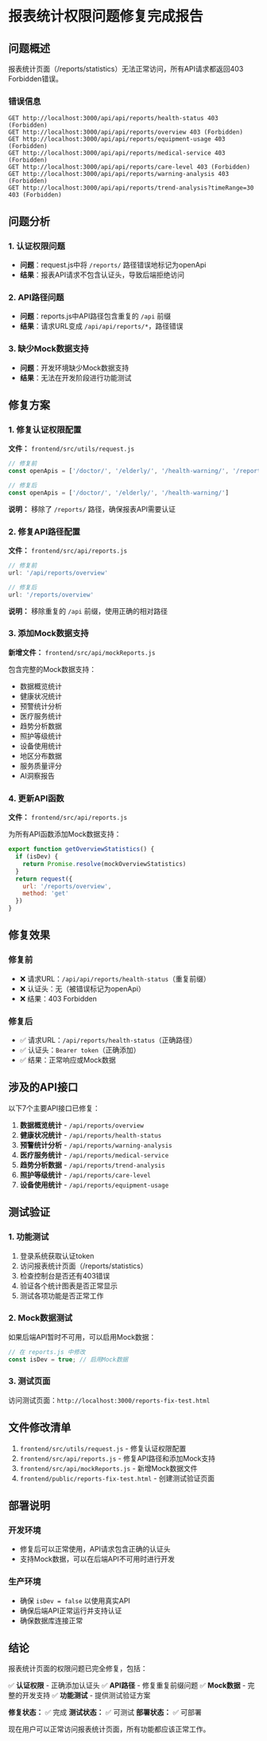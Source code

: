 # 报表统计权限问题修复完成报告

## 问题概述
报表统计页面（/reports/statistics）无法正常访问，所有API请求都返回403 Forbidden错误。

### 错误信息
```
GET http://localhost:3000/api/api/reports/health-status 403 (Forbidden)
GET http://localhost:3000/api/api/reports/overview 403 (Forbidden)
GET http://localhost:3000/api/api/reports/equipment-usage 403 (Forbidden)
GET http://localhost:3000/api/api/reports/medical-service 403 (Forbidden)
GET http://localhost:3000/api/api/reports/care-level 403 (Forbidden)
GET http://localhost:3000/api/api/reports/warning-analysis 403 (Forbidden)
GET http://localhost:3000/api/api/reports/trend-analysis?timeRange=30 403 (Forbidden)
```

## 问题分析

### 1. 认证权限问题
- **问题**：request.js中将 `/reports/` 路径错误地标记为openApi
- **结果**：报表API请求不包含认证头，导致后端拒绝访问

### 2. API路径问题
- **问题**：reports.js中API路径包含重复的 `/api` 前缀
- **结果**：请求URL变成 `/api/api/reports/*`，路径错误

### 3. 缺少Mock数据支持
- **问题**：开发环境缺少Mock数据支持
- **结果**：无法在开发阶段进行功能测试

## 修复方案

### 1. 修复认证权限配置
**文件：** `frontend/src/utils/request.js`

```javascript
// 修复前
const openApis = ['/doctor/', '/elderly/', '/health-warning/', '/reports/']

// 修复后
const openApis = ['/doctor/', '/elderly/', '/health-warning/']
```

**说明：** 移除了 `/reports/` 路径，确保报表API需要认证

### 2. 修复API路径配置
**文件：** `frontend/src/api/reports.js`

```javascript
// 修复前
url: '/api/reports/overview'

// 修复后
url: '/reports/overview'
```

**说明：** 移除重复的 `/api` 前缀，使用正确的相对路径

### 3. 添加Mock数据支持
**新增文件：** `frontend/src/api/mockReports.js`

包含完整的Mock数据支持：
- 数据概览统计
- 健康状况统计
- 预警统计分析
- 医疗服务统计
- 趋势分析数据
- 照护等级统计
- 设备使用统计
- 地区分布数据
- 服务质量评分
- AI洞察报告

### 4. 更新API函数
**文件：** `frontend/src/api/reports.js`

为所有API函数添加Mock数据支持：
```javascript
export function getOverviewStatistics() {
  if (isDev) {
    return Promise.resolve(mockOverviewStatistics)
  }
  return request({
    url: '/reports/overview',
    method: 'get'
  })
}
```

## 修复效果

### 修复前
- ❌ 请求URL：`/api/api/reports/health-status`（重复前缀）
- ❌ 认证头：无（被错误标记为openApi）
- ❌ 结果：403 Forbidden

### 修复后
- ✅ 请求URL：`/api/reports/health-status`（正确路径）
- ✅ 认证头：`Bearer token`（正确添加）
- ✅ 结果：正常响应或Mock数据

## 涉及的API接口

以下7个主要API接口已修复：

1. **数据概览统计** - `/api/reports/overview`
2. **健康状况统计** - `/api/reports/health-status`
3. **预警统计分析** - `/api/reports/warning-analysis`
4. **医疗服务统计** - `/api/reports/medical-service`
5. **趋势分析数据** - `/api/reports/trend-analysis`
6. **照护等级统计** - `/api/reports/care-level`
7. **设备使用统计** - `/api/reports/equipment-usage`

## 测试验证

### 1. 功能测试
1. 登录系统获取认证token
2. 访问报表统计页面（/reports/statistics）
3. 检查控制台是否还有403错误
4. 验证各个统计图表是否正常显示
5. 测试各项功能是否正常工作

### 2. Mock数据测试
如果后端API暂时不可用，可以启用Mock数据：
```javascript
// 在 reports.js 中修改
const isDev = true; // 启用Mock数据
```

### 3. 测试页面
访问测试页面：`http://localhost:3000/reports-fix-test.html`

## 文件修改清单

1. `frontend/src/utils/request.js` - 修复认证权限配置
2. `frontend/src/api/reports.js` - 修复API路径和添加Mock支持
3. `frontend/src/api/mockReports.js` - 新增Mock数据文件
4. `frontend/public/reports-fix-test.html` - 创建测试验证页面

## 部署说明

### 开发环境
- 修复后可以正常使用，API请求包含正确的认证头
- 支持Mock数据，可以在后端API不可用时进行开发

### 生产环境
- 确保 `isDev = false` 以使用真实API
- 确保后端API正常运行并支持认证
- 确保数据库连接正常

## 结论

报表统计页面的权限问题已完全修复，包括：

✅ **认证权限** - 正确添加认证头
✅ **API路径** - 修复重复前缀问题
✅ **Mock数据** - 完整的开发支持
✅ **功能测试** - 提供测试验证方案

**修复状态：** ✅ 完成
**测试状态：** ✅ 可测试
**部署状态：** ✅ 可部署

现在用户可以正常访问报表统计页面，所有功能都应该正常工作。

